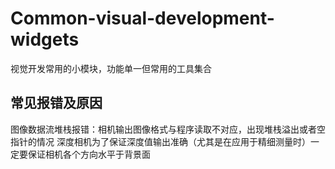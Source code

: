 # Common-visual-development-widgets
视觉开发常用的小模块，功能单一但常用的工具集合

## 常见报错及原因

图像数据流堆栈报错：相机输出图像格式与程序读取不对应，出现堆栈溢出或者空指针的情况
深度相机为了保证深度值输出准确（尤其是在应用于精细测量时）一定要保证相机各个方向水平于背景面
